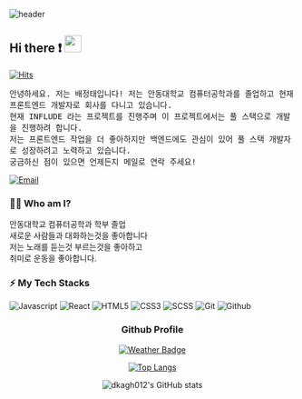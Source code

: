![header](https://capsule-render.vercel.app/api?type=waving&color=gradient&width=100%&height=300&section=header&text=Good%20to%20see%20you%20%F0%9F%A4%97&desc=I%27m%20JungTae%20:%20%29&fontSize=60&fontAlignY=40&descSize=25&descAlignY=58&animation=fadeIn)

## Hi there ❗ <img src="./images/wave-hello.gif" height="30">

[![Hits](https://hits.seeyoufarm.com/api/count/incr/badge.svg?url=https%3A%2F%2Fgithub.com%2Fdkagh012%2Fhit-counter&count_bg=%2379C83D&title_bg=%23555555&icon=&icon_color=%23E7E7E7&title=hits&edge_flat=false)](https://hits.seeyoufarm.com)


<samp> 안녕하세요. 저는 배정태입니다!
저는 안동대학교 컴퓨터공학과를 졸업하고 현재 프론트엔드 개발자로 회사를 다니고 있습니다.<br/>
현재 INFLUDE  라는 프로젝트를 진행주며 이 프로젝트에서는 풀 스택으로 개발을 진행하려 합니다.<br/>
저는 프론트엔드 작업을 더 좋아하지만 백엔드에도 관심이 있어 풀 스택 개발자로 성장하려고 노력하고 있습니다.<br/>
궁금하신 점이 있으면 언제든지 메일로 연락 주세요! </samp>

[![Email](http://img.shields.io/badge/-qowjdxo00@gmail.com-4885ed?style=flat-square&logo=gmail&link=mailto:qowjdxo00@gmail.com)](mailto:qowjdxo00@gmail.com)
### 💁‍♂️ Who am I?
안동대학교 컴퓨터공학과 학부 졸업 <br/>
새로운 사람들과 대화하는것을 좋아합니다<br/>
저는 노래를 듣는것 부르는것을 좋아하고 <br/>
취미로 운동을 좋아합니다.
### ⚡ My Tech Stacks
![Javascript](http://img.shields.io/badge/-Javascript-f7e018?style=flat-square&logo=javascript&logoColor=black)
![React](http://img.shields.io/badge/-React-20232a?style=flat-square&logo=React)
![HTML5](http://img.shields.io/badge/-HTML5-f06529?style=flat-square&logo=HTML5&logoColor=white)
![CSS3](http://img.shields.io/badge/-CSS3-1572b6?style=flat-square&logo=CSS3)
![SCSS](https://img.shields.io/badge/-SCSS-cc6699?style=flat-square&logo=SCSS)
![Git](http://img.shields.io/badge/-Git-f05032?style=flat-square&logo=Git&logoColor=white)
![Github](http://img.shields.io/badge/-Github-181717?style=flat-square&logo=Github&logoColor=white)

<div align="center">
<h3>Github Profile</h3>

[![Weather Badge](https://weather-badge.vercel.app/api/badge?lat=37.5666791&lon=126.9782914)](https://weather-badge.vercel.app//api/badge?lat=37.5666791&lon=126.9782914)

[![Top Langs](https://github-readme-stats.vercel.app/api/top-langs/?username=dkagh012&layout=compact)](https://github.com/anuraghazra/github-readme-stats) 
  
![dkagh012's GitHub stats](https://github-readme-stats.vercel.app/api?username=dkagh012&show_icons=true&theme=onedark&hide_border=true)

</div>




